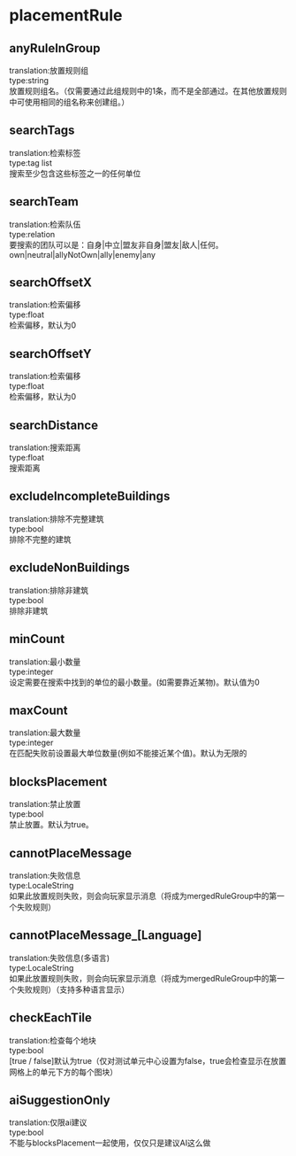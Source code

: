 # placementRule
## anyRuleInGroup
translation:放置规则组
<br>type:string
<br>放置规则组名。（仅需要通过此组规则中的1条，而不是全部通过。在其他放置规则中可使用相同的组名称来创建组。）
## searchTags
translation:检索标签
<br>type:tag list
<br>搜索至少包含这些标签之一的任何单位
## searchTeam
translation:检索队伍
<br>type:relation
<br>要搜索的团队可以是：自身|中立|盟友非自身|盟友|敌人|任何。  own|neutral|allyNotOwn|ally|enemy|any
## searchOffsetX
translation:检索偏移
<br>type:float
<br>检索偏移，默认为0
## searchOffsetY
translation:检索偏移
<br>type:float
<br>检索偏移，默认为0
## searchDistance
translation:搜索距离
<br>type:float
<br>搜索距离
## excludeIncompleteBuildings
translation:排除不完整建筑
<br>type:bool
<br>排除不完整的建筑
## excludeNonBuildings
translation:排除非建筑
<br>type:bool
<br>排除非建筑
## minCount
translation:最小数量
<br>type:integer
<br>设定需要在搜索中找到的单位的最小数量。(如需要靠近某物)。默认值为0
## maxCount
translation:最大数量
<br>type:integer
<br>在匹配失败前设置最大单位数量(例如不能接近某个值)。默认为无限的
## blocksPlacement
translation:禁止放置
<br>type:bool
<br>禁止放置。默认为true。
## cannotPlaceMessage
translation:失败信息
<br>type:LocaleString
<br>如果此放置规则失败，则会向玩家显示消息（将成为mergedRuleGroup中的第一个失败规则）
## cannotPlaceMessage_[Language]
translation:失败信息(多语言)
<br>type:LocaleString
<br>如果此放置规则失败，则会向玩家显示消息（将成为mergedRuleGroup中的第一个失败规则）（支持多种语言显示）
## checkEachTile
translation:检查每个地块
<br>type:bool
<br>[true / false]默认为true（仅对测试单元中心设置为false，true会检查显示在放置网格上的单元下方的每个图块）
## aiSuggestionOnly
translation:仅限ai建议
<br>type:bool
<br>不能与blocksPlacement一起使用，仅仅只是建议AI这么做
